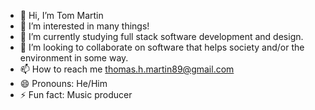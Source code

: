 - 👋 Hi, I’m Tom Martin
- 👀 I’m interested in many things!
- 🌱 I’m currently studying full stack software development and design.
- 💞️ I’m looking to collaborate on software that helps society and/or the environment in some way.
- 📫 How to reach me thomas.h.martin89@gmail.com
- 😄 Pronouns: He/Him
- ⚡ Fun fact: Music producer 

<!---
TommyMart/TommyMart is a ✨ special ✨ repository because its `README.md` (this file) appears on your GitHub profile.
You can click the Preview link to take a look at your changes.
--->
